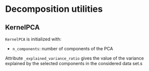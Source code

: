 # Decomposition utilities

## KernelPCA

`KernelPCA` is initialized with:
* `n_components`: number of components of the PCA


Attribute `_explained_variance_ratio` gives the value of the variance explained by the selected components in the considered data set.s
